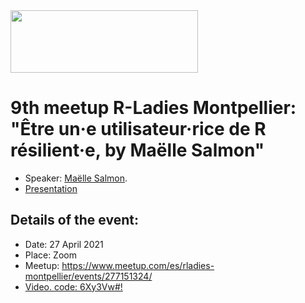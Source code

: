 <img src="https://github.com/rladies/starter-kit/blob/master/logo/R-LadiesGlobal_RBG_online_LogoWithText_Horizontal.png" data-canonical-src="https://github.com/rladies/starter-kit/blob/master/logo/R-LadiesGlobal_RBG_online_LogoWithText_Horizontal.png" width="300" height="100" />

# 9th meetup R-Ladies Montpellier: "Être un·e utilisateur·rice de R résilient·e, by Maëlle Salmon"

- Speaker: [Maëlle Salmon](https://masalmon.eu/).
- [Presentation](https://rresilience-mpl.netlify.app/#/1)

## Details of the event:
- Date: 27 April 2021
- Place: Zoom
- Meetup: https://www.meetup.com/es/rladies-montpellier/events/277151324/
- [Video. code: 6Xy3Vw#!](https://umontpellier-fr.zoom.us/rec/share/zoD_Kt5hlRCBCH3jk0Akuh5tufHkj_11vmPf7RFXD4KPDYvqlWYnFjX--prO0wzx.IIIlujXPSxQC9ia3?startTime=1619541445000)

